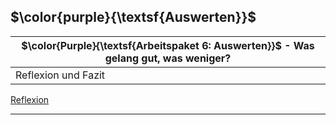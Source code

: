 ## $\color{purple}{\textsf{Auswerten}}$ 
| $\color{Purple}{\textsf{Arbeitspaket 6: Auswerten}}$ - Was gelang gut, was weniger? |
| ----------------------------------------------------------------------------------- |
| Reflexion und Fazit                                                                 |
[Reflexion](Reflexion.md)
___
